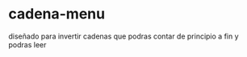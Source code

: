 cadena-menu
===========

diseñado para invertir cadenas que podras contar de principio a fin y podras leer